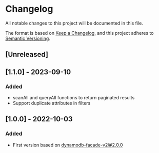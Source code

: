 # Changelog
All notable changes to this project will be documented in this file.

The format is based on [Keep a Changelog](https://keepachangelog.com/en/1.0.0/),
and this project adheres to [Semantic Versioning](https://semver.org/spec/v2.0.0.html).

## [Unreleased]

## [1.1.0] - 2023-09-10
### Added
- scanAll and queryAll functions to return paginated results
- Support duplicate attributes in filters

## [1.0.0] - 2022-10-03
### Added
- First version based on dynamodb-facade-v2@2.0.0
